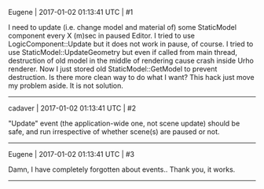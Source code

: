 Eugene | 2017-01-02 01:13:41 UTC | #1

I need to update (i.e. change model and material of) some StaticModel component every X (m)sec in paused Editor.
I tried to use LogicComponent::Update but it does not work in pause, of course.
I tried to use StaticModel::UpdateGeometry but even if called from main thread, destruction of old model in the middle of rendering cause crash inside Urho renderer.
Now I just stored old StaticModel::GetModel to prevent destruction. Is there more clean way to do what I want?
This hack just move my problem aside. It is not solution.

-------------------------

cadaver | 2017-01-02 01:13:41 UTC | #2

"Update" event (the application-wide one, not scene update) should be safe, and run irrespective of whether scene(s) are paused or not.

-------------------------

Eugene | 2017-01-02 01:13:41 UTC | #3

Damn, I have completely forgotten about events.. Thank you, it works.

-------------------------

